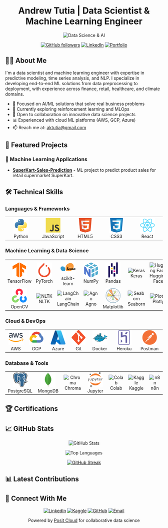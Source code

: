 <div align="center">

# Andrew Tutia | Data Scientist & Machine Learning Engineer

<div>
  <img src="https://img.shields.io/badge/Data_Science-AI-blue?style=for-the-badge&labelColor=black" alt="Data Science & AI">
</div>

[![GitHub followers](https://img.shields.io/github/followers/atootdev?style=for-the-badge&logo=github&logoColor=white)](https://github.com/atootdev)
[![LinkedIn](https://img.shields.io/badge/LinkedIn-Connect-0077B5?style=for-the-badge&logo=linkedin&logoColor=white)](https://www.linkedin.com/in/andrew-tutia/)
[![Portfolio](https://img.shields.io/badge/Portfolio-Visit-4285F4?style=for-the-badge&logo=google-chrome&logoColor=white)](https://carlosrod723.github.io/Portfolio-Website/)

</div>

## 👨‍💻 About Me

I'm a data scientist and machine learning engineer with expertise in predictive modeling, time series analysis, and NLP. I specialize in developing end-to-end ML solutions from data preprocessing to deployment, with experience across finance, retail, healthcare, and climate domains.

- 🔭 Focused on AI/ML solutions that solve real business problems
- 🌱 Currently exploring reinforcement learning and MLOps
- 💼 Open to collaboration on innovative data science projects
- 📊 Experienced with cloud ML platforms (AWS, GCP, Azure)
- 📫 Reach me at: aktutia@gmail.com

## 🚀 Featured Projects

<div class="project-grid">

<div class="project-category">

### 🤖 Machine Learning Applications
- [**SuperKart-Sales-Prediction**](https://github.com/atootdev/SuperKart-Sales-Prediction) - ML project to predict product sales for retail supermarket SuperKart.
</div>

</div>

## 🛠️ Technical Skills

### Languages & Frameworks
<table>
  <tr>
    <td align="center" width="96">
      <img src="https://github.com/devicons/devicon/blob/master/icons/python/python-original.svg" width="48" height="48" alt="Python" />
      <br>Python
    </td>
    <td align="center" width="96">
      <img src="https://github.com/devicons/devicon/blob/master/icons/javascript/javascript-original.svg" width="48" height="48" alt="JavaScript" />
      <br>JavaScript
    </td>
    <td align="center" width="96">
      <img src="https://github.com/devicons/devicon/blob/master/icons/html5/html5-original.svg" width="48" height="48" alt="HTML5" />
      <br>HTML5
    </td>
    <td align="center" width="96">
      <img src="https://github.com/devicons/devicon/blob/master/icons/css3/css3-original.svg" width="48" height="48" alt="CSS3" />
      <br>CSS3
    </td>
    <td align="center" width="96">
      <img src="https://github.com/devicons/devicon/blob/master/icons/react/react-original.svg" width="48" height="48" alt="React" />
      <br>React
    </td>
  </tr>
</table>

### Machine Learning & Data Science
<table>
  <tr>
    <td align="center" width="96">
      <img src="https://raw.githubusercontent.com/devicons/devicon/master/icons/tensorflow/tensorflow-original.svg" width="48" height="48" alt="TensorFlow" />
      <br>TensorFlow
    </td>
    <td align="center" width="96">
      <img src="https://raw.githubusercontent.com/devicons/devicon/master/icons/pytorch/pytorch-original.svg" width="48" height="48" alt="PyTorch" />
      <br>PyTorch
    </td>
    <td align="center" width="96">
      <img src="https://raw.githubusercontent.com/devicons/devicon/master/icons/scikitlearn/scikitlearn-original.svg" width="48" height="48" alt="scikit-learn" />
      <br>scikit-learn
    </td>
    <td align="center" width="96">
      <img src="https://raw.githubusercontent.com/devicons/devicon/master/icons/numpy/numpy-original.svg" width="48" height="48" alt="NumPy" />
      <br>NumPy
    </td>
    <td align="center" width="96">
      <img src="https://raw.githubusercontent.com/devicons/devicon/master/icons/pandas/pandas-original.svg" width="48" height="48" alt="Pandas" />
      <br>Pandas
    </td>
    <td align="center" width="96">
      <img src="https://upload.wikimedia.org/wikipedia/commons/a/ae/Keras_logo.svg" width="48" height="48" alt="Keras" />
      <br>Keras
    </td>
    <td align="center" width="96">
      <img src="https://huggingface.co/front/assets/huggingface_logo-noborder.svg" width="48" height="48" alt="Hugging Face" />
      <br>Hugging Face
    <td align="center" width="96">
      <img src="https://raw.githubusercontent.com/devicons/devicon/master/icons/fastapi/fastapi-original.svg" width="48" height="48" alt="FastAPI" />
      <br>FastAPI
    </td>
  </tr>
  <tr>
    <td align="center" width="96">
      <img src="https://raw.githubusercontent.com/devicons/devicon/master/icons/opencv/opencv-original.svg" width="48" height="48" alt="OpenCV" />
      <br>OpenCV
    </td>
    <td align="center" width="96">
      <img src="https://carlosrod723.github.io/Portfolio-Website/images/nltk_logo.png" width="48" height="48" alt="NLTK" />
      <br>NLTK
    </td>
    <td align="center" width="96">
      <img src="https://carlosrod723.github.io/Portfolio-Website/images/langchain_logo.png" width="48" height="48" alt="LangChain" />
      <br>LangChain
    </td>
    <td align="center" width="96">
      <img src="https://avatars.githubusercontent.com/u/104874993?s=200&v=4" width="48" height="48" alt="Agno" />
      <br>Agno
    </td>
    <td align="center" width="96">
      <img src="https://github.com/devicons/devicon/blob/master/icons/matplotlib/matplotlib-original.svg" width="48" height="48" alt="Matplotlib" />
      <br>Matplotlib
    </td>
    <td align="center" width="96">
      <img src="https://raw.githubusercontent.com/mwaskom/seaborn/master/doc/_static/logo-mark-lightbg.svg" width="48" height="48" alt="Seaborn" />
      <br>Seaborn
    </td>
    <td align="center" width="96">
      <img src="https://plotly.com/all_static/images/icon-dash.png" width="48" height="48" alt="Plotly" />
      <br>Plotly
    </td>
    <td align="center" width="96">
      <img src="https://carlosrod723.github.io/Portfolio-Website/images/streamlit_logo.png" width="48" height="48" alt="Streamlit" />
      <br>Streamlit
    </td>
  </tr>
</table>

### Cloud & DevOps
<table>
  <tr>
    <td align="center" width="96">
      <img src="https://github.com/devicons/devicon/blob/master/icons/amazonwebservices/amazonwebservices-original-wordmark.svg" width="48" height="48" alt="AWS" />
      <br>AWS
    </td>
    <td align="center" width="96">
      <img src="https://github.com/devicons/devicon/blob/master/icons/googlecloud/googlecloud-original.svg" width="48" height="48" alt="GCP" />
      <br>GCP
    </td>
    <td align="center" width="96">
      <img src="https://github.com/devicons/devicon/blob/master/icons/azure/azure-original.svg" width="48" height="48" alt="Azure" />
      <br>Azure
    </td>
    <td align="center" width="96">
      <img src="https://github.com/devicons/devicon/blob/master/icons/git/git-original.svg" width="48" height="48" alt="Git" />
      <br>Git
    </td>
    <td align="center" width="96">
      <img src="https://github.com/devicons/devicon/blob/master/icons/docker/docker-original.svg" width="48" height="48" alt="Docker" />
      <br>Docker
    </td>
    <td align="center" width="96">
      <img src="https://github.com/devicons/devicon/blob/master/icons/heroku/heroku-original.svg" width="48" height="48" alt="Heroku" />
      <br>Heroku
    </td>
    <td align="center" width="96">
      <img src="https://github.com/devicons/devicon/blob/master/icons/postman/postman-original.svg" width="48" height="48" alt="Postman" />
      <br>Postman
    </td>
  </tr>
</table>

### Database & Tools
<table>
  <tr>
    <td align="center" width="96">
      <img src="https://github.com/devicons/devicon/blob/master/icons/postgresql/postgresql-original.svg" width="48" height="48" alt="PostgreSQL" />
      <br>PostgreSQL
    </td>
    <td align="center" width="96">
      <img src="https://github.com/devicons/devicon/blob/master/icons/mongodb/mongodb-original.svg" width="48" height="48" alt="MongoDB" />
      <br>MongoDB
    </td>
    <td align="center" width="96">
      <img src="https://images.seeklogo.com/logo-png/48/1/chroma-logo-png_seeklogo-482133.png" width="48" height="48" alt="Chroma" />
      <br>Chroma
    </td>
    <td align="center" width="96">
      <img src="https://github.com/devicons/devicon/blob/master/icons/jupyter/jupyter-original-wordmark.svg" width="48" height="48" alt="Jupyter" />
      <br>Jupyter
    </td>
    <td align="center" width="96">
      <img src="https://colab.research.google.com/img/colab_favicon_256px.png" width="48" height="48" alt="Colab" />
      <br>Colab
    </td>
    <td align="center" width="96">
      <img src="https://cdn4.iconfinder.com/data/icons/logos-and-brands/512/189_Kaggle_logo_logos-512.png" width="48" height="48" alt="Kaggle" />
      <br>Kaggle
    </td>
    <td align="center" width="96">
      <img src="https://registry.npmmirror.com/@lobehub/icons-static-png/1.56.0/files/dark/n8n-color.png" width="48" height="48" alt="n8n" />
      <br>n8n
    </td>
  </tr>
</table>

## 🏆 Certifications

<div align="center">

</div>

## 📈 GitHub Stats

<div align="center">

![GitHub Stats](https://github-readme-stats.vercel.app/api?username=atootdev&show_icons=true&theme=tokyonight&hide_border=true&count_private=true)

![Top Languages](https://github-readme-stats.vercel.app/api/top-langs/?username=atootdev&layout=compact&theme=tokyonight&hide_border=true)

[![GitHub Streak](https://github-readme-streak-stats.herokuapp.com?user=atootdev&theme=tokyonight&hide_border=true)](https://git.io/streak-stats)

</div>

## 📊 Latest Contributions
<div align="center">
  
<!-- This section will display when you set up the GitHub Action for contribution graph snake animation -->
<!-- To set it up: Create .github/workflows/github-contribution-grid-snake.yml in your profile repo -->

<!-- Custom GitHub contribution visual -->

</div>


## 🤝 Connect With Me

<div align="center">

[![LinkedIn](https://img.shields.io/badge/LinkedIn-0077B5?style=for-the-badge&logo=linkedin&logoColor=white)](https://www.linkedin.com/in/andrew-tutia/)
[![Kaggle](https://img.shields.io/badge/Kaggle-20BEFF?style=for-the-badge&logo=Kaggle&logoColor=white)](https://www.kaggle.com/andrewtutia)
[![GitHub](https://img.shields.io/badge/GitHub-100000?style=for-the-badge&logo=github&logoColor=white)](https://github.com/atootdev)
[![Email](https://img.shields.io/badge/Email-D14836?style=for-the-badge&logo=gmail&logoColor=white)](mailto:aktutia@gmail.com)

</div>

<div align="center">
  <p>Powered by <a href="https://posit.co/products/cloud/">Posit Cloud</a> for collaborative data science</p>
</div>

<!---
carlosrod723/carlosrod723 is a ✨ special ✨ repository because its `README.md` (this file) appears on your GitHub profile.
You can click the Preview link to take a look at your changes.
--->
